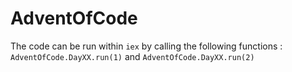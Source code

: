 # AdventOfCode

The code can be run within `iex` by calling the following functions : `AdventOfCode.DayXX.run(1)` and `AdventOfCode.DayXX.run(2)`